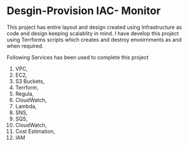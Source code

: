 # Desgin-Provision IAC- Monitor
 
This project has entire layout and design created using Infrastructure as code and design keeping scalablity in mind. I have develop this project using Terrforms scripts which creates and destroy envoirnments as and when required.

Following Services has been used to complete this project

1) VPC,
2) EC2,
3) S3 Buckets,
4) Terrform,
5) Regula,
6) CloudWatch,
7) Lambda,
8) SNS,
9) SQS,
10) CloudWatch,
11) Cost Estimation,
12) IAM 
